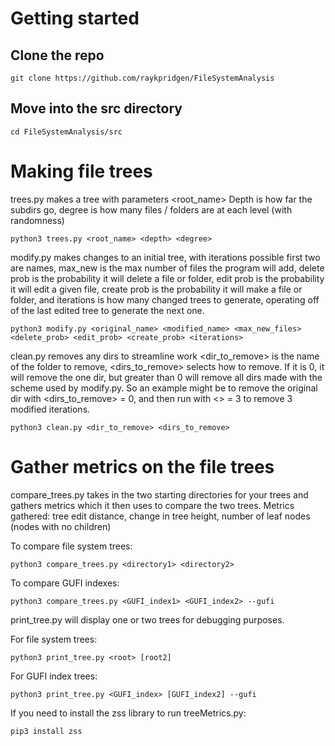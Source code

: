 # Getting started
## Clone the repo
`git clone https://github.com/raykpridgen/FileSystemAnalysis`

## Move into the src directory
`cd FileSystemAnalysis/src`


# Making file trees
trees.py makes a tree with parameters <root_name> <depth> <degree>
Depth is how far the subdirs go, degree is how many files / folders are at each level (with randomness)

`python3 trees.py <root_name> <depth> <degree>`


modify.py makes changes to an initial tree, with iterations possible
first two are names, max_new is the max number of files the program will add, delete prob is the probability it will delete a file or folder, edit prob is the probability it will edit a given file, create prob is the probability it will make a file or folder, and iterations is how many changed trees to generate, operating off of the last edited tree to generate the next one.

`python3 modify.py <original_name> <modified_name> <max_new_files> <delete_prob> <edit_prob> <create_prob> <iterations>`


clean.py removes any dirs to streamline work
<dir_to_remove> is the name of the folder to remove, <dirs_to_remove> selects how to remove. If it is 0, it will remove the one dir, but greater than 0 will remove all dirs made with the scheme used by modify.py. So an example might be to remove the original dir with <dirs_to_remove> = 0, and then run with <> = 3 to remove 3 modified iterations.

`python3 clean.py <dir_to_remove> <dirs_to_remove>`



# Gather metrics on the file trees
compare_trees.py takes in the two starting directories for your trees and gathers metrics which it then uses to compare the two trees.
Metrics gathered: tree edit distance, change in tree height, number of leaf nodes (nodes with no children)

To compare file system trees:

`python3 compare_trees.py <directory1> <directory2>`

To compare GUFI indexes:

`python3 compare_trees.py <GUFI_index1> <GUFI_index2> --gufi`

print_tree.py will display one or two trees for debugging purposes.

For file system trees:

`python3 print_tree.py <root> [root2]`

For GUFI index trees:

`python3 print_tree.py <GUFI_index> [GUFI_index2] --gufi`

If you need to install the zss library to run treeMetrics.py:

`pip3 install zss`
